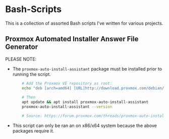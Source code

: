 # Bash-Scripts
This is a collection of assorted Bash scripts I've written for various projects.

## Proxmox Automated Installer Answer File Generator

PLEASE NOTE:
- The `proxmox-auto-install-assistant` package must be installed prior to running the script.
    ```bash
        # Add the Proxmox VE repository as root:
        echo "deb [arch=amd64] [URL]http://download.proxmox.com/debian/pve[/URL] bookworm pve-no-subscription" > /etc/apt/sources.list.d/pve-install-repo.list
        
        # Then
        apt update && apt install proxmox-auto-install-assistant
        proxmox-auto-install-assistant --version

        # Source: https://forum.proxmox.com/threads/proxmox-auto-install-assistant-installation.145905/post-658574
    ```
- This script can only be ran an on x86/x64 system because the above packages require it.